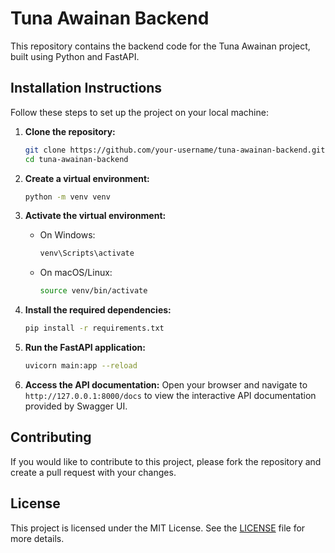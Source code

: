 # Tuna Awainan Backend

This repository contains the backend code for the Tuna Awainan project, built using Python and FastAPI.

## Installation Instructions

Follow these steps to set up the project on your local machine:

1. **Clone the repository:**
    ```bash
    git clone https://github.com/your-username/tuna-awainan-backend.git
    cd tuna-awainan-backend
    ```

2. **Create a virtual environment:**
    ```bash
    python -m venv venv
    ```

3. **Activate the virtual environment:**
    - On Windows:
        ```bash
        venv\Scripts\activate
        ```
    - On macOS/Linux:
        ```bash
        source venv/bin/activate
        ```

4. **Install the required dependencies:**
    ```bash
    pip install -r requirements.txt
    ```

5. **Run the FastAPI application:**
    ```bash
    uvicorn main:app --reload
    ```

6. **Access the API documentation:**
    Open your browser and navigate to `http://127.0.0.1:8000/docs` to view the interactive API documentation provided by Swagger UI.

## Contributing

If you would like to contribute to this project, please fork the repository and create a pull request with your changes.

## License

This project is licensed under the MIT License. See the [LICENSE](LICENSE) file for more details.